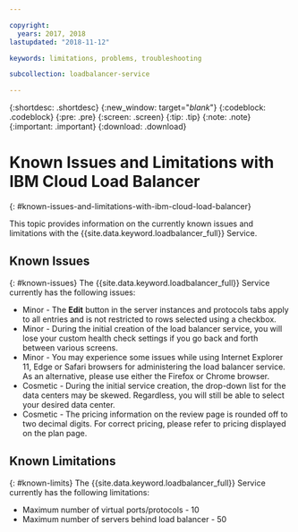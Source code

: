 ```yaml
---

copyright:
  years: 2017, 2018
lastupdated: "2018-11-12"

keywords: limitations, problems, troubleshooting

subcollection: loadbalancer-service

---
```


{:shortdesc: .shortdesc}
{:new_window: target="_blank_"}
{:codeblock: .codeblock}
{:pre: .pre}
{:screen: .screen}
{:tip: .tip}
{:note: .note}
{:important: .important}
{:download: .download}

# Known Issues and Limitations with IBM Cloud Load Balancer
{: #known-issues-and-limitations-with-ibm-cloud-load-balancer}

This topic provides information on the currently known issues and limitations with the {{site.data.keyword.loadbalancer_full}} Service.

## Known Issues
{: #known-issues}
The {{site.data.keyword.loadbalancer_full}} Service currently has the following issues:

* Minor - The **Edit** button in the server instances and protocols tabs apply to all entries and is not restricted to rows selected using a checkbox.
* Minor - During the initial creation of the load balancer service, you will lose your custom health check settings if you go back and forth between various screens.
* Minor - You may experience some issues while using Internet Explorer 11, Edge or Safari browsers for administering the load balancer service. As an alternative, please use either the Firefox or Chrome browser.
* Cosmetic - During the initial service creation, the drop-down list for the data centers may be skewed. Regardless, you will still be able to select your desired data center.
* Cosmetic - The pricing information on the review page is rounded off to two decimal digits. For correct pricing, please refer to pricing displayed on the plan page.

## Known Limitations
{: #known-limits}
The {{site.data.keyword.loadbalancer_full}} Service currently has the following limitations:

* Maximum number of virtual ports/protocols - 10
* Maximum number of servers behind load balancer - 50
